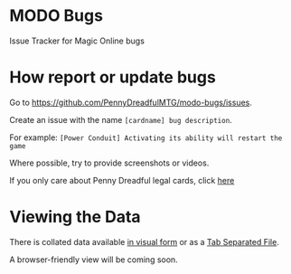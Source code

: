 # MODO Bugs
Issue Tracker for Magic Online bugs

# How report or update bugs

Go to <https://github.com/PennyDreadfulMTG/modo-bugs/issues>.

Create an issue with the name `[cardname] bug description`. 

For example: `[Power Conduit] Activating its ability will restart the game`

Where possible, try to provide screenshots or videos.

If you only care about Penny Dreadful legal cards, click [here](https://github.com/PennyDreadfulMTG/modo-bugs/issues?q=is%3Aopen+is%3Aissue+label%3A%22Affects+PD%22)

# Viewing the Data

There is collated data available [in visual form](https://github.com/PennyDreadfulMTG/modo-bugs/blob/master/bugs.tsv) or as a [Tab Separated File](https://pennydreadfulmtg.github.io/modo-bugs/bugs.tsv).

A browser-friendly view will be coming soon.
